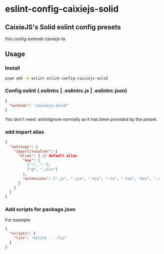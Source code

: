 # eslint-config-caixiejs-solid

## CaixieJS's Solid eslint config presets

this config extends caixiejs-ts

## Usage

### Install

```bash
pnpm add -D eslint eslint-config-caixiejs-solid
```

### Config eslint (.eslintrc | .eslintrc.js | .eslintrc.json)

```json
{
  "extends": "caixiejs-solid"
}
```

You don't need .eslintignore normally as it has been provided by the preset.

### add import alias

```json
{
  "settings": {
    "import/resolver": {
      "alias": { // default alias
        "map": [
          ["~", "."],
          ["@", "./src"]
        ],
        "extensions": [".js", ".jsx", ".mjs", ".ts", ".tsx", "mts", ".d.ts"]
      }
    }
  }
}
```

### Add scripts for package.json

For example:

```json
{
  "scripts": {
    "lint": "eslint . --fix"
  }
}
```
